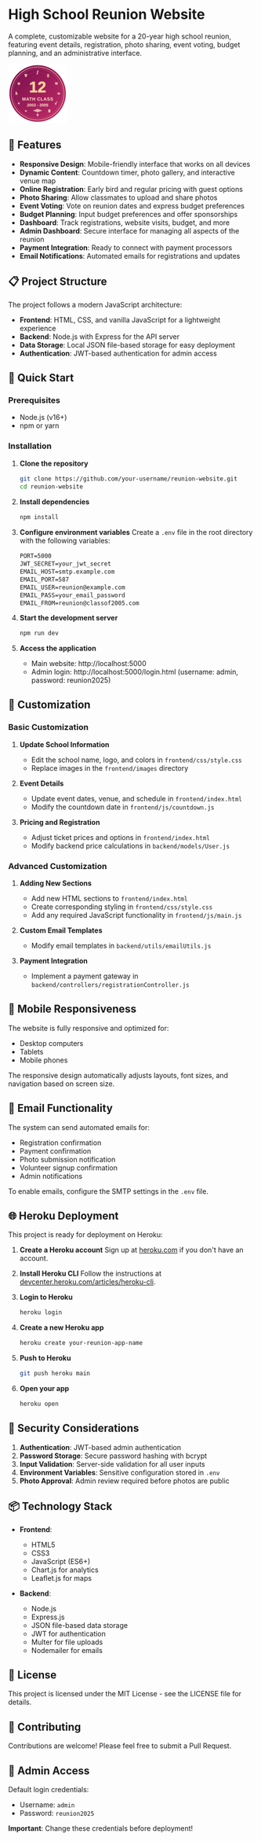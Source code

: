 # High School Reunion Website

A complete, customizable website for a 20-year high school reunion, featuring event details, registration, photo sharing, event voting, budget planning, and an administrative interface.

![High School Reunion Banner](frontend/images/logo.svg)

## 🌟 Features

- **Responsive Design**: Mobile-friendly interface that works on all devices
- **Dynamic Content**: Countdown timer, photo gallery, and interactive venue map
- **Online Registration**: Early bird and regular pricing with guest options
- **Photo Sharing**: Allow classmates to upload and share photos
- **Event Voting**: Vote on reunion dates and express budget preferences
- **Budget Planning**: Input budget preferences and offer sponsorships
- **Dashboard**: Track registrations, website visits, budget, and more
- **Admin Dashboard**: Secure interface for managing all aspects of the reunion
- **Payment Integration**: Ready to connect with payment processors
- **Email Notifications**: Automated emails for registrations and updates

## 📋 Project Structure

The project follows a modern JavaScript architecture:

- **Frontend**: HTML, CSS, and vanilla JavaScript for a lightweight experience
- **Backend**: Node.js with Express for the API server
- **Data Storage**: Local JSON file-based storage for easy deployment
- **Authentication**: JWT-based authentication for admin access

## 🚀 Quick Start

### Prerequisites

- Node.js (v16+)
- npm or yarn

### Installation

1. **Clone the repository**
   ```bash
   git clone https://github.com/your-username/reunion-website.git
   cd reunion-website
   ```

2. **Install dependencies**
   ```bash
   npm install
   ```

3. **Configure environment variables**
   Create a `.env` file in the root directory with the following variables:
   ```
   PORT=5000
   JWT_SECRET=your_jwt_secret
   EMAIL_HOST=smtp.example.com
   EMAIL_PORT=587
   EMAIL_USER=reunion@example.com
   EMAIL_PASS=your_email_password
   EMAIL_FROM=reunion@classof2005.com
   ```

4. **Start the development server**
   ```bash
   npm run dev
   ```

5. **Access the application**
   - Main website: http://localhost:5000
   - Admin login: http://localhost:5000/login.html (username: admin, password: reunion2025)

## 🎨 Customization

### Basic Customization

1. **Update School Information**
   - Edit the school name, logo, and colors in `frontend/css/style.css`
   - Replace images in the `frontend/images` directory

2. **Event Details**
   - Update event dates, venue, and schedule in `frontend/index.html`
   - Modify the countdown date in `frontend/js/countdown.js`

3. **Pricing and Registration**
   - Adjust ticket prices and options in `frontend/index.html`
   - Modify backend price calculations in `backend/models/User.js`

### Advanced Customization

1. **Adding New Sections**
   - Add new HTML sections to `frontend/index.html`
   - Create corresponding styling in `frontend/css/style.css`
   - Add any required JavaScript functionality in `frontend/js/main.js`

2. **Custom Email Templates**
   - Modify email templates in `backend/utils/emailUtils.js`

3. **Payment Integration**
   - Implement a payment gateway in `backend/controllers/registrationController.js`

## 📱 Mobile Responsiveness

The website is fully responsive and optimized for:
- Desktop computers
- Tablets
- Mobile phones

The responsive design automatically adjusts layouts, font sizes, and navigation based on screen size.

## 📧 Email Functionality

The system can send automated emails for:
- Registration confirmation
- Payment confirmation
- Photo submission notification
- Volunteer signup confirmation
- Admin notifications

To enable emails, configure the SMTP settings in the `.env` file.

## 🌐 Heroku Deployment

This project is ready for deployment on Heroku:

1. **Create a Heroku account**
   Sign up at [heroku.com](https://heroku.com) if you don't have an account.

2. **Install Heroku CLI**
   Follow the instructions at [devcenter.heroku.com/articles/heroku-cli](https://devcenter.heroku.com/articles/heroku-cli).

3. **Login to Heroku**
   ```bash
   heroku login
   ```

4. **Create a new Heroku app**
   ```bash
   heroku create your-reunion-app-name
   ```

5. **Push to Heroku**
   ```bash
   git push heroku main
   ```

6. **Open your app**
   ```bash
   heroku open
   ```

## 🔐 Security Considerations

1. **Authentication**: JWT-based admin authentication
2. **Password Storage**: Secure password hashing with bcrypt
3. **Input Validation**: Server-side validation for all user inputs
4. **Environment Variables**: Sensitive configuration stored in `.env`
5. **Photo Approval**: Admin review required before photos are public

## 📦 Technology Stack

- **Frontend**:
  - HTML5
  - CSS3
  - JavaScript (ES6+)
  - Chart.js for analytics
  - Leaflet.js for maps

- **Backend**:
  - Node.js
  - Express.js
  - JSON file-based data storage
  - JWT for authentication
  - Multer for file uploads
  - Nodemailer for emails

## 📄 License

This project is licensed under the MIT License - see the LICENSE file for details.

## 🤝 Contributing

Contributions are welcome! Please feel free to submit a Pull Request.

## 👥 Admin Access

Default login credentials:
- Username: `admin`
- Password: `reunion2025`

**Important**: Change these credentials before deployment!